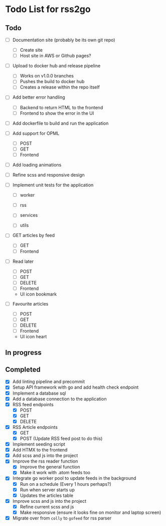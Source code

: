 # Todo List for rss2go

## Todo

* [ ] Documentation site (probably be its own git repo)
  - [ ] Create site
  - [ ] Host site in AWS or Github pages?

* [ ] Upload to docker hub and release pipeline
    - [ ] Works on v1.0.0 branches
    - [ ] Pushes the build to docker hub
    - [ ] Creates a release within the repo itself

* [ ] Add better error handling
    - [ ] Backend to return HTML to the frontend
    - [ ] Frontend to show the error in the UI

* [ ] Add dockerfile to build and run the application

* [ ] Add support for OPML
    - [ ] POST
    - [ ] GET
    - [ ] Frontend

* [ ] Add loading animations

* [ ] Refine scss and responsive design

* [ ] Implement unit tests for the application
    - [ ] worker
    - [ ] rss
    - [ ] services
    - [ ] utils


* [ ] GET articles by feed
  - [ ] GET
  - [ ] Frontend

* [ ] Read later
  - [ ] POST
  - [ ] GET
  - [ ] DELETE
  - [ ] Frontend
  - UI icon bookmark

* [ ] Favourite articles
  - [ ] POST
  - [ ] GET
  - [ ] DELETE
  - [ ] Frontend
  - UI icon heart

## In progress

## Completed

* [X] Add linting pipeline and precommit
* [X] Setup API framework with go and add health check endpoint
* [X] Implement a database sql
* [X] Add a database connection to the application
* [X] RSS feed endpoints
  - [X] POST
  - [X] GET
  - [X] DELETE
* [X] RSS Article endpoints
  - [X] GET
  - [X] POST (Update RSS feed post to do this)
* [X] Implement seeding script
* [X] Add HTMX to the frontend
* [X] Add scss and js into the project
* [X] Improve the rss reader function
  - [X] Improve the general function
  - [X] Make it work with .atom feeds too
* [X] Integrate go worker pool to update feeds in the background
    - [X] Run on a schedule (Every 1 hours perhaps?)
    - [X] Run when server starts up
    - [X] Updates the articles table
* [X] Improve scss and js into the project
  - [X] Refine current scss and js
  - [X] Make responsive (ensure it looks fine on monitor and laptop screen)
* [X] Migrate over from `colly` to `gofeed` for rss parser
